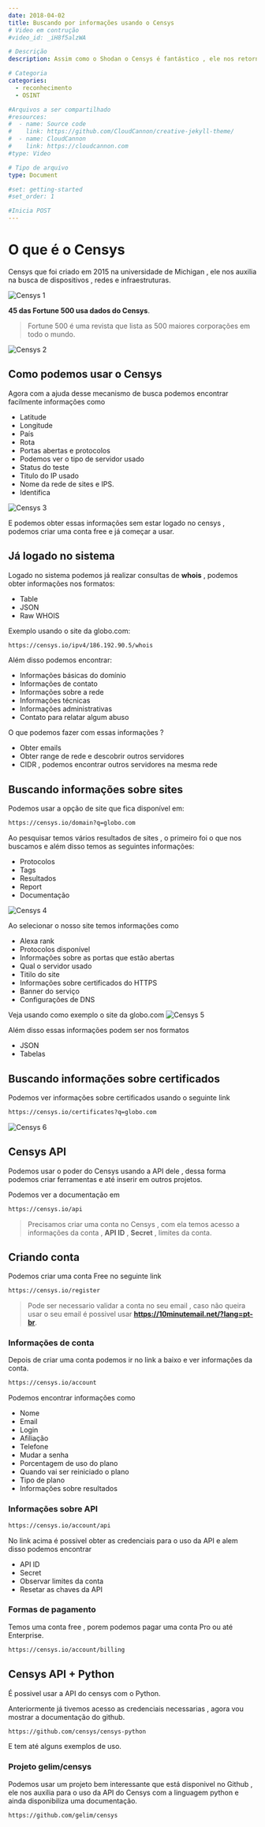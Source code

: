 ```yaml
---
date: 2018-04-02
title: Buscando por informações usando o Censys
# Video em contrução
#video_id: _iH8f5alzWA

# Descrição
description: Assim como o Shodan o Censys é fantástico , ele nos retorna informações sobre sites , domínios e até certificados.

# Categoria
categories:
  - reconhecimento
  - OSINT

#Arquivos a ser compartilhado
#resources:
#  - name: Source code
#    link: https://github.com/CloudCannon/creative-jekyll-theme/
#  - name: CloudCannon
#    link: https://cloudcannon.com
#type: Video

# Tipo de arquivo
type: Document

#set: getting-started
#set_order: 1

#Inicia POST
---
```


# O que é o Censys
Censys que foi criado em 2015 na universidade de Michigan , ele nos auxilia na busca de dispositivos , redes e infraestruturas.

![Censys 1](https://i.imgur.com/4OHE97L.png)

**45 das Fortune 500 usa dados do Censys**.
> Fortune 500 é uma revista que lista as 500 maiores corporações em todo o mundo.

![Censys 2](https://i.imgur.com/adbIJGo.png)

## Como podemos usar o Censys
Agora com a ajuda desse mecanismo de busca podemos encontrar facilmente informações como
- Latitude
- Longitude
- País
- Rota
- Portas abertas e protocolos
- Podemos ver o tipo de servidor usado
- Status do teste
- Titulo do IP usado
- Nome da rede  de sites e IPS.
- Identifica

![Censys 3](https://i.imgur.com/tmahhSn.png)

E podemos obter essas informações sem estar logado no censys , podemos criar uma conta free e já começar a usar.

## Já logado no sistema
Logado no sistema podemos já realizar consultas de **whois** , podemos obter informações nos formatos:
- Table
- JSON
- Raw WHOIS

Exemplo usando o site da globo.com:
```sh
https://censys.io/ipv4/186.192.90.5/whois
```

Além disso podemos encontrar:
- Informações básicas do domínio
- Informações de contato
- Informações sobre a rede
- Informações técnicas
- Informações administrativas
- Contato para relatar algum abuso

O que podemos fazer com essas informações ?
- Obter emails
- Obter range de rede e descobrir outros servidores
- CIDR , podemos encontrar outros servidores na mesma rede

## Buscando informações sobre sites
Podemos usar a opção de site que fica disponível em:
```sh
https://censys.io/domain?q=globo.com
```

Ao pesquisar temos vários resultados de sites , o primeiro foi o que nos buscamos e além disso temos as seguintes informações:
- Protocolos
- Tags
- Resultados
- Report
- Documentação

![Censys 4](https://i.imgur.com/YIk4W6s.png)

Ao selecionar o nosso site temos informações como
- Alexa rank
- Protocolos disponível
- Informações sobre as portas que estão abertas
- Qual o servidor usado
- Titilo do site
- Informações sobre certificados do HTTPS
- Banner do serviço
- Configurações de DNS

Veja usando como exemplo o site da globo.com
![Censys 5](https://i.imgur.com/yGrwWOl.png)

Além disso essas informações podem ser nos formatos
- JSON
- Tabelas

## Buscando informações sobre certificados
Podemos ver informações sobre certificados usando o seguinte link
```sh
https://censys.io/certificates?q=globo.com
```

![Censys 6](https://i.imgur.com/LmMFHLl.png)

## Censys API
Podemos usar o poder do Censys usando a API dele , dessa forma podemos criar ferramentas e até inserir em outros projetos.

Podemos ver a documentação em
```sh
https://censys.io/api
```

> Precisamos criar uma conta no Censys , com ela temos acesso a informações da conta , **API ID** , **Secret** , limites da conta.

## Criando conta 
Podemos criar uma conta Free no seguinte link
```sh
https://censys.io/register
```

> Pode ser necessario validar a conta no seu email , caso não queira usar o seu email é possivel usar **https://10minutemail.net/?lang=pt-br**.

### Informações de conta
Depois de criar uma conta podemos ir no link a baixo e ver informações da conta.
```sh
https://censys.io/account
```

Podemos encontrar informações como
- Nome
- Email
- Login
- Afiliação
- Telefone
- Mudar a senha
- Porcentagem de uso do plano
- Quando vai ser reiniciado o plano
- Tipo de plano
- Informações sobre resultados

### Informações sobre API
```sh
https://censys.io/account/api
```

No link acima é possivel obter as credenciais para o uso da API e alem disso podemos encontrar
- API ID
- Secret
- Observar limites da conta
- Resetar as chaves da API

### Formas de pagamento
Temos uma conta free , porem podemos pagar uma conta Pro ou até Enterprise.
```sh
https://censys.io/account/billing
```

## Censys API + Python
É possivel usar a API do censys com o Python.

Anteriormente já tivemos acesso as credenciais necessarias , agora vou mostrar a documentação do github.
```sh
https://github.com/censys/censys-python
```

E tem até alguns exemplos de uso.

### Projeto gelim/censys
Podemos usar um projeto bem interessante que está disponivel no Github , ele nos auxilia para o uso da API do Censys com a linguagem python e ainda disponibiliza uma documentação.
```sh
https://github.com/gelim/censys
```

